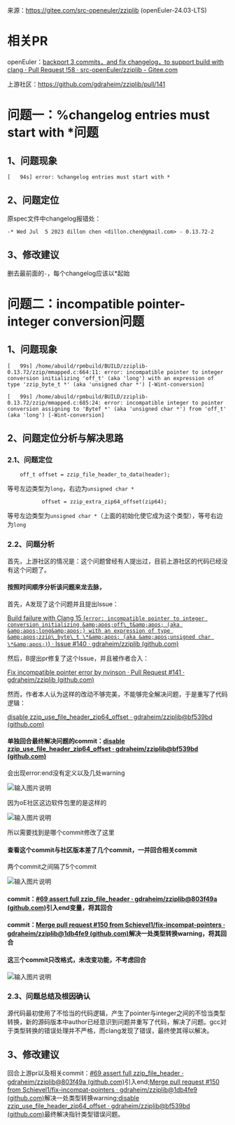来源：https://gitee.com/src-openeuler/zziplib (openEuler-24.03-LTS)

# 相关PR

openEuler：[backport 3 commits，and fix changelog，to support build with clang · Pull Request !58 · src-openEuler/zziplib - Gitee.com](https://gitee.com/src-openeuler/zziplib/pulls/58)

上游社区：https://github.com/gdraheim/zziplib/pull/141

# 问题一：%changelog entries must start with \*问题

## 1、问题现象

`[   94s] error: %changelog entries must start with *`

## 2、问题定位

原spec文件中changelog报错处：

`-* Wed Jul  5 2023 dillon chen <dillon.chen@gmail.com> - 0.13.72-2`

## 3、修改建议

删去最前面的`-`，每个changelog应该以*起始

# 问题二：incompatible pointer-integer conversion问题

## 1、问题现象

`[   99s] /home/abuild/rpmbuild/BUILD/zziplib-0.13.72/zzip/mmapped.c:664:11: error: incompatible pointer to integer conversion initializing 'off_t' (aka 'long') with an expression of type 'zzip_byte_t *' (aka 'unsigned char *') [-Wint-conversion]`

`[   99s] /home/abuild/rpmbuild/BUILD/zziplib-0.13.72/zzip/mmapped.c:685:24: error: incompatible integer to pointer conversion assigning to 'Bytef *' (aka 'unsigned char *') from 'off_t' (aka 'long') [-Wint-conversion]`

## 2、问题定位分析与解决思路

### 2.1、问题定位

`    off_t offset = zzip_file_header_to_data(header);`

等号左边类型为`long`，右边为`unsigned char *`

`           offset = zzip_extra_zip64_offset(zip64);`

等号左边类型为`unsigned char *`（上面的初始化使它成为这个类型），等号右边为`long`

### 2.2、问题分析

首先，上游社区的情况是：这个问题曾经有人提出过，目前上游社区的代码已经没有这个问题了。

#### 按照时间顺序分析该问题来龙去脉，

首先，A发现了这个问题并且提出Issue：

[Build failure with Clang 15 (](https://github.com/gdraheim/zziplib/issues/140)​[`error: incompatible pointer to integer conversion initializing &amp;apos;off\_t&amp;apos; (aka &amp;apos;long&amp;apos;) with an expression of type &amp;apos;zzip\_byte\_t \*&amp;apos; (aka &amp;apos;unsigned char \*&amp;apos;)`](https://github.com/gdraheim/zziplib/issues/140)​[) · Issue #140 · gdraheim/zziplib (github.com)](https://github.com/gdraheim/zziplib/issues/140)

然后，B提出pr修复了这个Issue，并且被作者合入：

[Fix incompatible pointer error by nvinson · Pull Request #141 · gdraheim/zziplib (github.com)](https://github.com/gdraheim/zziplib/pull/141)

然而，作者本人认为这样的改动不够完美，不能够完全解决问题，于是重写了代码逻辑：

[disable zzip_use_file_header_zip64_offset · gdraheim/zziplib@bf539bd (github.com)](https://github.com/gdraheim/zziplib/commit/bf539bd6a434f56f7ad7685fc0bc8496f652b5e8)

#### 单独回合最终解决问题的commit：[disable zzip_use_file_header_zip64_offset · gdraheim/zziplib@bf539bd (github.com)](https://github.com/gdraheim/zziplib/commit/bf539bd6a434f56f7ad7685fc0bc8496f652b5e8)

会出现error:end没有定义以及几处warning

![输入图片说明](https://foruda.gitee.com/images/1725096824495708622/2f4c0753_13034847.png "屏幕截图")

因为oE社区这边软件包里的是这样的

![输入图片说明](https://foruda.gitee.com/images/1725096829734701348/acb700f2_13034847.png "屏幕截图")

所以需要找到是哪个commit修改了这里

#### 查看这个commit与社区版本差了几个commit，一并回合相关commit

两个commit之间隔了5个commit

![输入图片说明](https://foruda.gitee.com/images/1725096842107442652/8cd74b85_13034847.png "屏幕截图")

#### commit：[#69 assert full zzip_file_header · gdraheim/zziplib@803f49a (github.com)](https://github.com/gdraheim/zziplib/commit/803f49aaae16b7f2899e4769afdfc673a21fa9e8)引入end变量，将其回合

#### commit：[Merge pull request #150 from Schievel1/fix-incompat-pointers · gdraheim/zziplib@1db4fe9 (github.com)](https://github.com/gdraheim/zziplib/commit/1db4fe922266d55279265e0e11ff63fb692068a0)解决一处类型转换warning，将其回合

#### 这三个commit只改格式，未改变功能，不考虑回合

![输入图片说明](https://foruda.gitee.com/images/1725096872545998012/88dd48f0_13034847.png "屏幕截图")

### 2.3、问题总结及根因确认

源代码最初使用了不恰当的代码逻辑，产生了pointer与integer之间的不恰当类型转换，新的源码版本中author已经意识到问题并重写了代码，解决了问题。gcc对于类型转换的错误处理并不严格，而clang发现了错误，最终使其得以解决。

## 3、修改建议

回合上游pr以及相关commit：[#69 assert full zzip_file_header · gdraheim/zziplib@803f49a (github.com)](https://github.com/gdraheim/zziplib/commit/803f49aaae16b7f2899e4769afdfc673a21fa9e8)引入end;[Merge pull request #150 from Schievel1/fix-incompat-pointers · gdraheim/zziplib@1db4fe9 (github.com)](https://github.com/gdraheim/zziplib/commit/1db4fe922266d55279265e0e11ff63fb692068a0)解决一处类型转换warning;[disable zzip_use_file_header_zip64_offset · gdraheim/zziplib@bf539bd (github.com)](https://github.com/gdraheim/zziplib/commit/bf539bd6a434f56f7ad7685fc0bc8496f652b5e8)最终解决指针类型错误问题。